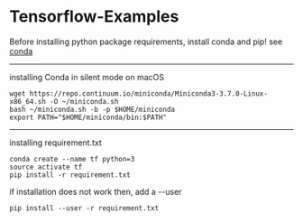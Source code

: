 # Tensorflow-Examples

Before installing python package requirements, install conda and pip!
see [conda](https://conda.io/en/latest/)

---
installing Conda in silent mode on macOS  

    wget https://repo.continuum.io/miniconda/Miniconda3-3.7.0-Linux-x86_64.sh -O ~/miniconda.sh
    bash ~/miniconda.sh -b -p $HOME/miniconda
    export PATH="$HOME/miniconda/bin:$PATH"
  
---
installing requirement.txt

    conda create --name tf python=3
    source activate tf
    pip install -r requirement.txt

if installation does not work then, add a --user

    pip install --user -r requirement.txt


